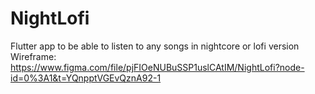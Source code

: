 # NightLofi
Flutter app to be able to listen to any songs in nightcore or lofi version
<br>
Wireframe: https://www.figma.com/file/pjFIOeNUBuSSP1uslCAtIM/NightLofi?node-id=0%3A1&t=YQnpptVGEvQznA92-1
